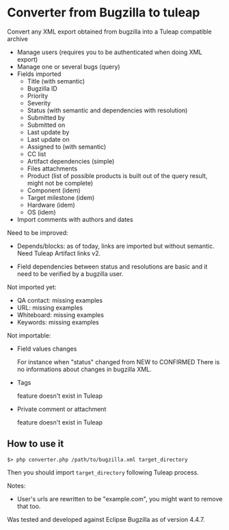 Converter from Bugzilla to tuleap
=================================

Convert any XML export obtained from bugzilla into a Tuleap compatible archive

* Manage users (requires you to be authenticated when doing XML export)
* Manage one or several bugs (query)
* Fields imported
  * Title  (with semantic)
  * Bugzilla ID
  * Priority
  * Severity
  * Status  (with semantic and dependencies with resolution)
  * Submitted by
  * Submitted on
  * Last update by
  * Last update on
  * Assigned to (with semantic)
  * CC list
  * Artifact dependencies (simple)
  * Files attachments
  * Product (list of possible products is built out of the query result, might not be complete)
  * Component (idem)
  * Target milestone (idem)
  * Hardware (idem)
  * OS (idem)
* Import comments with authors and dates

Need to be improved:

* Depends/blocks: as of today, links are imported but without semantic. Need
  Tuleap Artifact links v2.

* Field dependencies between status and resolutions are basic and it need to be
  verified by a bugzilla user.

Not imported yet:

* QA contact: missing examples
* URL: missing examples
* Whiteboard: missing examples
* Keywords: missing examples

Not importable:

* Field values changes

  For instance when "status" changed from NEW to CONFIRMED
  There is no informations about changes in bugzilla XML.

* Tags

  feature doesn't exist in Tuleap

* Private comment or attachment

  feature doesn't exist in Tuleap

How to use it
-------------

    $> php converter.php /path/to/bugzilla.xml target_directory

Then you should import `target_directory` following Tuleap process.

Notes:

* User's urls are rewritten to be "example.com", you might want to remove that too.

Was tested and developed against Eclipse Bugzilla as of version 4.4.7.
